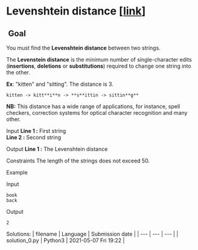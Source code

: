 # Levenshtein distance \[[link](https://www.codingame.com/training/hard/levenshtein-distance)\]


 Goal
-----


You must find the **Levenshtein distance** between two strings.  
  
The **Levenstein distance** is the minimum number of single-character edits (**insertions**, **deletions** or **substitutions**) required to change one string into the other.  
  
**Ex**: "kitten" and "sitting". The distance is 3.  

```
kitten -> kitt**i**n -> **s**ittin -> sittin**g**
```
  
  
**NB:** This distance has a wide range of applications, for instance, spell checkers, correction systems for optical character recognition and many other.



Input
**Line 1 :** First string  
**Line 2 :** Second string


Output
**Line 1 :** The Levenshtein distance


Constraints
The length of the strings does not exceed 50.


Example


Input

```
book
back
```



Output

```
2
```





Solutions:
| filename | Language | Submission date |
| --- | --- | --- |
| solution_0.py | Python3 | 2021-05-07 Fri 19:22 |
